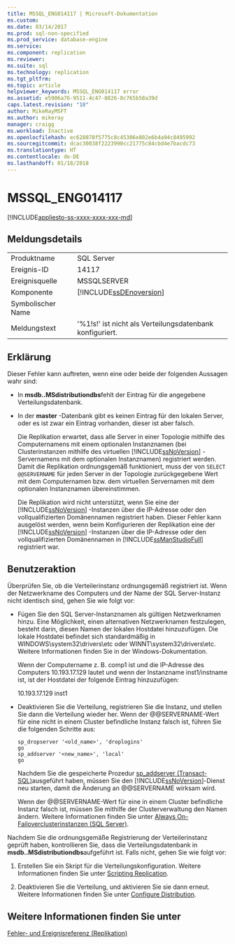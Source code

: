 ```yaml
---
title: MSSQL_ENG014117 | Microsoft-Dokumentation
ms.custom: 
ms.date: 03/14/2017
ms.prod: sql-non-specified
ms.prod_service: database-engine
ms.service: 
ms.component: replication
ms.reviewer: 
ms.suite: sql
ms.technology: replication
ms.tgt_pltfrm: 
ms.topic: article
helpviewer_keywords: MSSQL_ENG014117 error
ms.assetid: e5906a76-9511-4c47-8826-8c765b58a39d
caps.latest.revision: "18"
author: MikeRayMSFT
ms.author: mikeray
manager: craigg
ms.workload: Inactive
ms.openlocfilehash: ec628078f5775c8c45306e802e6b4a94c8495992
ms.sourcegitcommit: dcac30038f2223990cc21775c84cbd4e7bacdc73
ms.translationtype: HT
ms.contentlocale: de-DE
ms.lasthandoff: 01/18/2018
---
```

# <a name="mssqleng014117"></a>MSSQL_ENG014117
[!INCLUDE[appliesto-ss-xxxx-xxxx-xxx-md](../../includes/appliesto-ss-xxxx-xxxx-xxx-md.md)]
    
## <a name="message-details"></a>Meldungsdetails  
  
|||  
|-|-|  
|Produktname|SQL Server|  
|Ereignis-ID|14117|  
|Ereignisquelle|MSSQLSERVER|  
|Komponente|[!INCLUDE[ssDEnoversion](../../includes/ssdenoversion-md.md)]|  
|Symbolischer Name||  
|Meldungstext|'%1!s!' ist nicht als Verteilungsdatenbank konfiguriert.|  
  
## <a name="explanation"></a>Erklärung  
 Dieser Fehler kann auftreten, wenn eine oder beide der folgenden Aussagen wahr sind:  
  
-   In **msdb..MSdistributiondbs**fehlt der Eintrag für die angegebene Verteilungsdatenbank.  
  
-   In der **master** -Datenbank gibt es keinen Eintrag für den lokalen Server, oder es ist zwar ein Eintrag vorhanden, dieser ist aber falsch.  
  
     Die Replikation erwartet, dass alle Server in einer Topologie mithilfe des Computernamens mit einem optionalen Instanznamen (bei Clusterinstanzen mithilfe des virtuellen [!INCLUDE[ssNoVersion](../../includes/ssnoversion-md.md)] -Servernamens mit dem optionalen Instanznamen) registriert werden. Damit die Replikation ordnungsgemäß funktioniert, muss der von `SELECT @@SERVERNAME` für jeden Server in der Topologie zurückgegebene Wert mit dem Computernamen bzw. dem virtuellen Servernamen mit dem optionalen Instanznamen übereinstimmen.  
  
     Die Replikation wird nicht unterstützt, wenn Sie eine der [!INCLUDE[ssNoVersion](../../includes/ssnoversion-md.md)] -Instanzen über die IP-Adresse oder den vollqualifizierten Domänennamen registriert haben. Dieser Fehler kann ausgelöst werden, wenn beim Konfigurieren der Replikation eine der [!INCLUDE[ssNoVersion](../../includes/ssnoversion-md.md)] -Instanzen über die IP-Adresse oder den vollqualifizierten Domänennamen in [!INCLUDE[ssManStudioFull](../../includes/ssmanstudiofull-md.md)] registriert war.  
  
## <a name="user-action"></a>Benutzeraktion  
 Überprüfen Sie, ob die Verteilerinstanz ordnungsgemäß registriert ist. Wenn der Netzwerkname des Computers und der Name der SQL Server-Instanz nicht identisch sind, gehen Sie wie folgt vor:  
  
-   Fügen Sie den SQL Server-Instanznamen als gültigen Netzwerknamen hinzu. Eine Möglichkeit, einen alternativen Netzwerknamen festzulegen, besteht darin, diesen Namen der lokalen Hostdatei hinzuzufügen. Die lokale Hostdatei befindet sich standardmäßig in WINDOWS\system32\drivers\etc oder WINNT\system32\drivers\etc. Weitere Informationen finden Sie in der Windows-Dokumentation.  
  
     Wenn der Computername z. B. comp1 ist und die IP-Adresse des Computers 10.193.17.129 lautet und wenn der Instanzname inst1/instname ist, ist der Hostdatei der folgende Eintrag hinzuzufügen:  
  
     10.193.17.129 inst1  
  
-   Deaktivieren Sie die Verteilung, registrieren Sie die Instanz, und stellen Sie dann die Verteilung wieder her. Wenn der @@SERVERNAME-Wert für eine nicht in einem Cluster befindliche Instanz falsch ist, führen Sie die folgenden Schritte aus:  
  
    ```  
    sp_dropserver '<old_name>', 'droplogins'  
    go  
    sp_addserver '<new_name>', 'local'  
    go  
    ```  
  
     Nachdem Sie die gespeicherte Prozedur [sp_addserver &#40;Transact-SQL&#41;](../../relational-databases/system-stored-procedures/sp-addserver-transact-sql.md)ausgeführt haben, müssen Sie den [!INCLUDE[ssNoVersion](../../includes/ssnoversion-md.md)]-Dienst neu starten, damit die Änderung an @@SERVERNAME wirksam wird.  
  
     Wenn der @@SERVERNAME-Wert für eine in einem Cluster befindliche Instanz falsch ist, müssen Sie mithilfe der Clusterverwaltung den Namen ändern. Weitere Informationen finden Sie unter [ Always On-Failoverclusterinstanzen (SQL Server)](../../sql-server/failover-clusters/windows/always-on-failover-cluster-instances-sql-server.md).  
  
 Nachdem Sie die ordnungsgemäße Registrierung der Verteilerinstanz geprüft haben, kontrollieren Sie, dass die Verteilungsdatenbank in **msdb..MSdistributiondbs**aufgeführt ist. Falls nicht, gehen Sie wie folgt vor:  
  
1.  Erstellen Sie ein Skript für die Verteilungskonfiguration. Weitere Informationen finden Sie unter [Scripting Replication](../../relational-databases/replication/scripting-replication.md).  
  
2.  Deaktivieren Sie die Verteilung, und aktivieren Sie sie dann erneut. Weitere Informationen finden Sie unter [Configure Distribution](../../relational-databases/replication/configure-distribution.md).  
  
## <a name="see-also"></a>Weitere Informationen finden Sie unter  
 [Fehler- und Ereignisreferenz &#40;Replikation&#41;](../../relational-databases/replication/errors-and-events-reference-replication.md)  
  
  
